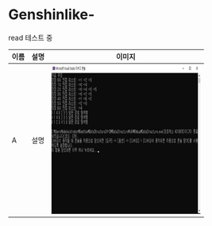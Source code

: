 # Genshinlike-

read 테스트 중

| 이름 |  설명 | 이미지 |
|-----|-----|-------------|
| A | 설명 | <img src="img/1.jpg" width= "300" height="300">
